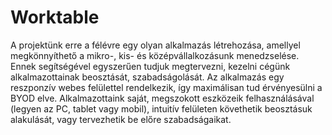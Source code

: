 # Worktable

A projektünk erre a félévre egy olyan alkalmazás létrehozása, amellyel megkönnyíthető a mikro-, kis- és középvállalkozásunk  menedzselése. Ennek segítségével egyszerűen tudjuk megtervezni, kezelni cégünk alkalmazottainak beosztását, szabadságolását. Az alkalmazás egy reszponzív webes felülettel rendelkezik, így maximálisan tud érvényesülni a BYOD elve. Alkalmazottaink saját, megszokott eszközeik felhasználásával (legyen az PC, tablet vagy mobil), intuitív felületen követhetik beosztásuk alakulását, vagy tervezhetik be előre szabadságaikat.
